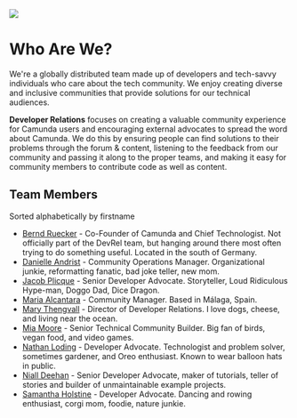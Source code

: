<img src="https://img.shields.io/badge/Camunda%20DevRel%20Project-Created%20by%20the%20Camunda%20Developer%20Relations%20team-0Ba7B9">

# Who Are We?

We're a globally distributed team made up of developers and tech-savvy individuals who care about the tech community. We enjoy creating diverse and inclusive communities that provide solutions for our technical audiences.

**Developer Relations** focuses on creating a valuable community experience for Camunda users and encouraging external advocates to spread the word about Camunda. We do this by ensuring people can find solutions to their problems through the forum & content, listening to the feedback from our community and passing it along to the proper teams, and making it easy for community members to contribute code as well as content.

## Team Members

Sorted alphabetically by firstname

* [Bernd Ruecker](https://github.com/berndruecker) - Co-Founder of Camunda and Chief Technologist. Not officially part of the DevRel team, but hanging around there most often trying to do something useful. Located in the south of Germany.
* [Danielle Andrist](https://www.linkedin.com/in/danielle-andrist/) - Community Operations Manager. Organizational junkie, reformatting fanatic, bad joke teller, new mom.
* [Jacob Plicque](https://github.com/DuvalKingJacob) - Senior Developer Advocate. Storyteller, Loud Ridiculous Hype-man, Doggo Dad, Dice Dragon. 
* [Maria Alcantara](https://twitter.com/maria_alcantara) - Community Manager. Based in Málaga, Spain.
* [Mary Thengvall](https://github.com/mary-grace) - Director of Developer Relations. I love dogs, cheese, and living near the ocean.
* [Mia Moore](https://github.com/xomiamoore) - Senior Technical Community Builder. Big fan of birds, vegan food, and video games.
* [Nathan Loding](https://github.com/nloding) - Developer Advocate. Technologist and problem solver, sometimes gardener, and Oreo enthusiast. Known to wear balloon hats in public.
* [Niall Deehan](https://github.com/NPDeehan) - Senior Developer Advocate, maker of tutorials, teller of stories and builder of unmaintainable example projects.
* [Samantha Holstine](https://github.com/SamanthaHolstine) - Developer Advocate. Dancing and rowing enthusiast, corgi mom, foodie, nature junkie.

